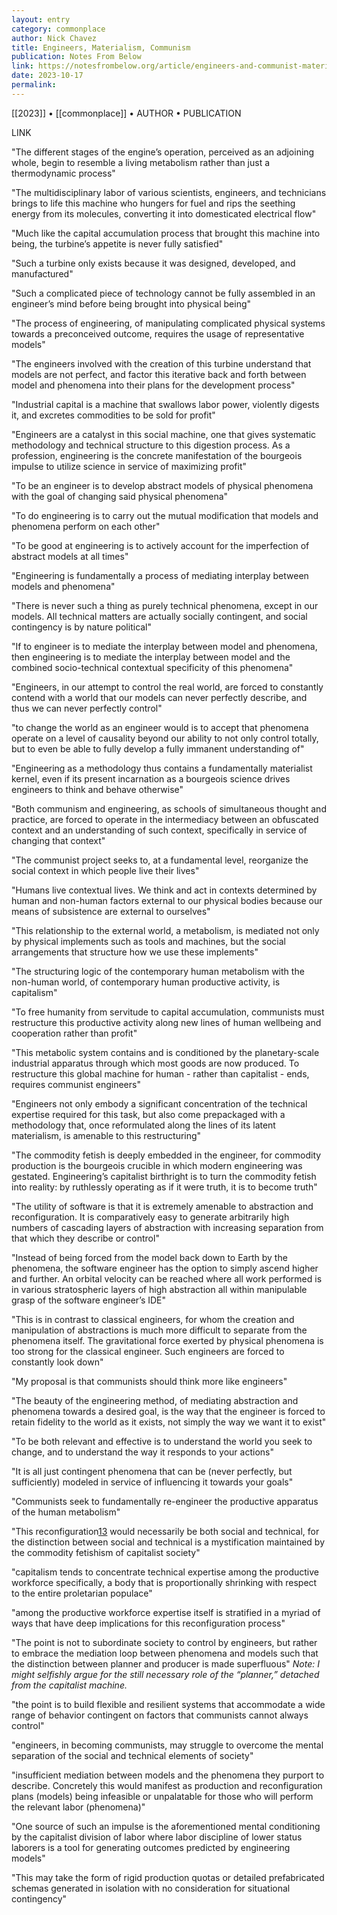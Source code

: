 ```yaml
---
layout: entry
category: commonplace
author: Nick Chavez
title: Engineers, Materialism, Communism
publication: Notes From Below
link: https://notesfrombelow.org/article/engineers-and-communist-materialism
date: 2023-10-17
permalink:
---
```


[[2023]] • [[commonplace]] • AUTHOR • PUBLICATION

LINK

"The different stages of the engine’s operation, perceived as an adjoining whole, begin to resemble a living metabolism rather than just a thermodynamic process"

"The multidisciplinary labor of various scientists, engineers, and technicians brings to life this machine who hungers for fuel and rips the seething energy from its molecules, converting it into domesticated electrical flow"

"Much like the capital accumulation process that brought this machine into being, the turbine’s appetite is never fully satisfied"

"Such a turbine only exists because it was designed, developed, and manufactured"

"Such a complicated piece of technology cannot be fully assembled in an engineer’s mind before being brought into physical being"

"The process of engineering, of manipulating complicated physical systems towards a preconceived outcome, requires the usage of representative models"

"The engineers involved with the creation of this turbine understand that models are not perfect, and factor this iterative back and forth between model and phenomena into their plans for the development process"

"Industrial capital is a machine that swallows labor power, violently digests it, and excretes commodities to be sold for profit"

"Engineers are a catalyst in this social machine, one that gives systematic methodology and technical structure to this digestion process. As a profession, engineering is the concrete manifestation of the bourgeois impulse to utilize science in service of maximizing profit"

"To be an engineer is to develop abstract models of physical phenomena with the goal of changing said physical phenomena"

"To do engineering is to carry out the mutual modification that models and phenomena perform on each other"

"To be good at engineering is to actively account for the imperfection of abstract models at all times"

"Engineering is fundamentally a process of mediating interplay between models and phenomena"

"There is never such a thing as purely technical phenomena, except in our models. All technical matters are actually socially contingent, and social contingency is by nature political"

"If to engineer is to mediate the interplay between model and phenomena, then engineering is to mediate the interplay between model and the combined socio-technical contextual specificity of this phenomena"

"Engineers, in our attempt to control the real world, are forced to constantly contend with a world that our models can never perfectly describe, and thus we can never perfectly control"

"to change the world as an engineer would is to accept that phenomena operate on a level of causality beyond our ability to not only control totally, but to even be able to fully develop a fully immanent understanding of"

"Engineering as a methodology thus contains a fundamentally materialist kernel, even if its present incarnation as a bourgeois science drives engineers to think and behave otherwise"

"Both communism and engineering, as schools of simultaneous thought and practice, are forced to operate in the intermediacy between an obfuscated context and an understanding of such context, specifically in service of changing that context"

"The communist project seeks to, at a fundamental level, reorganize the social context in which people live their lives"

"Humans live contextual lives. We think and act in contexts determined by human and non-human factors external to our physical bodies because our means of subsistence are external to ourselves"

"This relationship to the external world, a metabolism, is mediated not only by physical implements such as tools and machines, but the social arrangements that structure how we use these implements"

"The structuring logic of the contemporary human metabolism with the non-human world, of contemporary human productive activity, is capitalism"

"To free humanity from servitude to capital accumulation, communists must restructure this productive activity along new lines of human wellbeing and cooperation rather than profit"

"This metabolic system contains and is conditioned by the planetary-scale industrial apparatus through which most goods are now produced. To restructure this global machine for human - rather than capitalist - ends, requires communist engineers"

"Engineers not only embody a significant concentration of the technical expertise required for this task, but also come prepackaged with a methodology that, once reformulated along the lines of its latent materialism, is amenable to this restructuring"

"The commodity fetish is deeply embedded in the engineer, for commodity production is the bourgeois crucible in which modern engineering was gestated. Engineering’s capitalist birthright is to turn the commodity fetish into reality: by ruthlessly operating as if it were truth, it is to become truth"

"The utility of software is that it is extremely amenable to abstraction and reconfiguration. It is comparatively easy to generate arbitrarily high numbers of cascading layers of abstraction with increasing separation from that which they describe or control"

"Instead of being forced from the model back down to Earth by the phenomena, the software engineer has the option to simply ascend higher and further. An orbital velocity can be reached where all work performed is in various stratospheric layers of high abstraction all within manipulable grasp of the software engineer’s IDE"

"This is in contrast to classical engineers, for whom the creation and manipulation of abstractions is much more difficult to separate from the phenomena itself. The gravitational force exerted by physical phenomena is too strong for the classical engineer. Such engineers are forced to constantly look down"

"My proposal is that communists should think more like engineers"

"The beauty of the engineering method, of mediating abstraction and phenomena towards a desired goal, is the way that the engineer is forced to retain fidelity to the world as it exists, not simply the way we want it to exist"

"To be both relevant and effective is to understand the world you seek to change, and to understand the way it responds to your actions"

"It is all just contingent phenomena that can be (never perfectly, but sufficiently) modeled in service of influencing it towards your goals"

"Communists seek to fundamentally re-engineer the productive apparatus of the human metabolism"

"This reconfiguration[13](https://notesfrombelow.org/article/engineers-and-communist-materialism#fn:13) would necessarily be both social and technical, for the distinction between social and technical is a mystification maintained by the commodity fetishism of capitalist society"

"capitalism tends to concentrate technical expertise among the productive workforce specifically, a body that is proportionally shrinking with respect to the entire proletarian populace"

"among the productive workforce expertise itself is stratified in a myriad of ways that have deep implications for this reconfiguration process"

"The point is not to subordinate society to control by engineers, but rather to embrace the mediation loop between phenomena and models such that the distinction between planner and producer is made superfluous"
*Note: I might selfishly argue for the still necessary role of the “planner,” detached from the capitalist machine.*


"the point is to build flexible and resilient systems that accommodate a wide range of behavior contingent on factors that communists cannot always control"

"engineers, in becoming communists, may struggle to overcome the mental separation of the social and technical elements of society"

"insufficient mediation between models and the phenomena they purport to describe. Concretely this would manifest as production and reconfiguration plans (models) being infeasible or unpalatable for those who will perform the relevant labor (phenomena)"

"One source of such an impulse is the aforementioned mental conditioning by the capitalist division of labor where labor discipline of lower status laborers is a tool for generating outcomes predicted by engineering models"

"This may take the form of rigid production quotas or detailed prefabricated schemas generated in isolation with no consideration for situational contingency"

